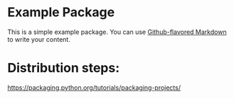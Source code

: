 # Example Package

This is a simple example package. You can use
[Github-flavored Markdown](https://guides.github.com/features/mastering-markdown/)
to write your content.


# Distribution steps:
https://packaging.python.org/tutorials/packaging-projects/
